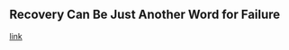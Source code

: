 ## Recovery Can Be Just Another Word for Failure

[link](https://www.psychologytoday.com/intl/blog/nurturing-resilience/202102/recovery-can-be-just-another-word-failure)
